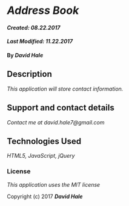 # _Address Book_

#### _Created: 08.22.2017_
#### _Last Modified: 11.22.2017_

#### By _**David Hale**_

## Description

_This application will store contact information._

## Support and contact details

_Contact me at david.hale7@gmail.com_

## Technologies Used

_HTML5, JavaScript, jQuery_

### License

*This application uses the MIT license*

Copyright (c) 2017 **_David Hale_**
